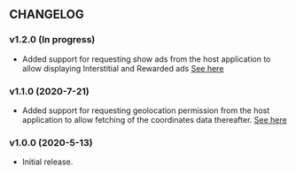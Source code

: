 ## CHANGELOG

### v1.2.0 (In progress)

- Added support for requesting show ads from the host application to allow displaying Interstitial and Rewarded ads [See here](README.MD#4-Show-Ads)


### v1.1.0 (2020-7-21)

- Added support for requesting geolocation permission from the host application to allow fetching of the coordinates data thereafter. [See here](README.md#3-Request-Permissions)

### v1.0.0 (2020-5-13)

- Initial release.
